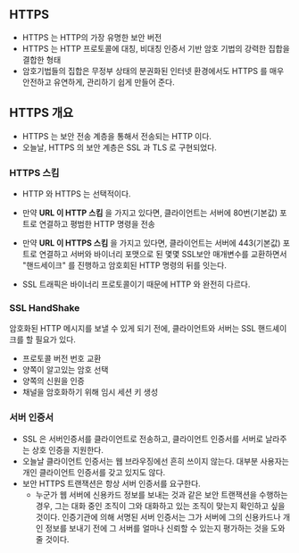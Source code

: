 ## HTTPS 
* HTTPS 는 HTTP의 가장 유명한 보안 버전
* HTTPS 는 HTTP 프로토콜에 대칭, 비대칭 인증서 기반 암호 기법의 강력한 집합을 결합한 형태
* 암호기법들의 집합은 무정부 상태의 분권화된 인터넷 환경에서도 HTTPS 를 매우 안전하고 유연하게, 관리하기 쉽게 만들어 준다.

## HTTPS 개요
* HTTPS 는 보안 전송 계층을 통해서 전송되는 HTTP 이다.
* 오늘날, HTTPS 의 보안 계층은 SSL 과 TLS 로 구현되었다.

### HTTPS 스킴
* HTTP 와 HTTPS 는 선택적이다.
* 만약 __URL 이 HTTP 스킴__ 을 가지고 있다면, 클라이언트는 서버에 80번(기본값) 포트로 연결하고 평범한 HTTP 명령을 전송
* 만약 __URL 이 HTTPS 스킴__ 을 가지고 있다면, 클라이언트는 서버에 443(기본값) 포트로 연결하고 서버와 바이너리 포맷으로 된 몇몇 SSL보안 매개변수를 교환하면서 "핸드세이크" 를 진행하고 암호회된 HTTP 명령의 뒤를 잇는다.
   
* SSL 트래픽은 바이너리 프로토콜이기 때문에 HTTP 와 완전히 다르다.

### SSL HandShake
암호화된 HTTP 메시지를 보낼 수 있게 되기 전에, 클라이언트와 서버는 SSL 핸드셰이크를 할 필요가 있다.
* 프로토콜 버전 번호 교환
* 양쪽이 알고있는 암호 선택
* 양쪽의 신원을 인증
* 채널을 암호화하기 위해 임시 세션 키 생성

### 서버 인증서
* SSL 은 서버인증서를 클라이언트로 전송하고, 클라이언트 인증서를 서버로 날라주는 상호 인증을 지원한다.
* 오늘날 클라이언트 인증서는 웹 브라우징에선 흔히 쓰이지 않는다. 대부분 사용자는 개인 클라이언트 인증서를 갖고 있지도 않다.
* 보안 HTTPS 트랜잭션은 항상 서버 인증서를 요구한다.
  * 누군가 웹 서버에 신용카드 정보를 보내는 것과 같은 보안 트랜잭션을 수행하는 경우, 그는 대화 중인 조직이 그와 대화하고 있는 조직이 맞는지 확인하고 싶을 것이다. 인증기관에 의해 서명된 서버 인증서는 그가 서버에 그의 신용카드나 개인 정보를 보내기 전에 그 서버를 얼마나 신뢰할 수 있는지 평가하는 것을 도와줄 것이다.
